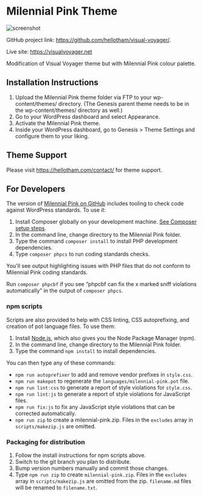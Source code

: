 # Milennial Pink Theme

![screenshot](https://github.com/hellotham/visual-voyager/raw/develop/screenshot.png)

GitHub project link: https://github.com/hellotham/visual-voyager/.

Live site: https://visualvoyager.net

Modification of Visual Voyager theme but with Milennial Pink colour palette.

## Installation Instructions

1. Upload the Milennial Pink theme folder via FTP to your wp-content/themes/ directory. (The Genesis parent theme needs to be in the wp-content/themes/ directory as well.)
2. Go to your WordPress dashboard and select Appearance.
3. Activate the Milennial Pink theme.
4. Inside your WordPress dashboard, go to Genesis > Theme Settings and configure them to your liking.

## Theme Support

Please visit https://hellotham.com/contact/ for theme support.

## For Developers

The version of [Milennial Pink on GitHub](https://github.com/hellotham/visual-voyager/) includes tooling to check code against WordPress standards. To use it:

1. Install Composer globally on your development machine. [See Composer setup steps](https://getcomposer.org/doc/00-intro.md#downloading-the-composer-executable).
2. In the command line, change directory to the Milennial Pink folder.
3. Type the command `composer install` to install PHP development dependencies.
4. Type `composer phpcs` to run coding standards checks.

You'll see output highlighting issues with PHP files that do not conform to Milennial Pink coding standards.

Run `composer phpcbf` if you see “phpcbf can fix the x marked sniff violations automatically” in the output of `composer phpcs`.

### npm scripts

Scripts are also provided to help with CSS linting, CSS autoprefixing, and creation of pot language files. To use them:

1. Install [Node.js](https://nodejs.org/), which also gives you the Node Package Manager (npm).
2. In the command line, change directory to the Milennial Pink folder.
3. Type the command `npm install` to install dependencies.

You can then type any of these commands:

- `npm run autoprefixer` to add and remove vendor prefixes in `style.css`.
- `npm run makepot` to regenerate the `languages/milennial-pink.pot` file.
- `npm run lint:css` to generate a report of style violations for `style.css`.
- `npm run lint:js` to generate a report of style violations for JavaScript files.
- `npm run fix:js` to fix any JavaScript style violations that can be corrected automatically.
- `npm run zip` to create a milennial-pink.zip. Files in the `excludes` array in `scripts/makezip.js` are omitted.

### Packaging for distribution

1. Follow the install instructions for npm scripts above.
2. Switch to the git branch you plan to distribute.
3. Bump version numbers manually and commit those changes.
4. Type `npm run zip` to create `milennial-pink.zip`. Files in the `excludes` array in `scripts/makezip.js` are omitted from the zip. `filename.md` files will be renamed to `filename.txt`.
